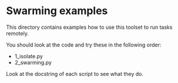 # Swarming examples

This directory contains examples how to use this toolset to run tasks remotely.

You should look at the code and try these in the following order:

*   1_isolate.py
*   2_swarming.py

Look at the docstring of each script to see what they do.
